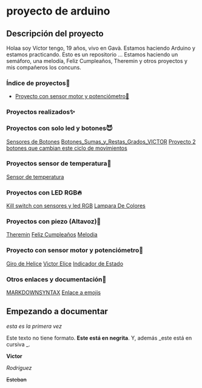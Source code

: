 # proyecto de arduino


## Descripción del proyecto


Holaa soy Víctor tengo, 19 años, vivo en Gavà. Estamos haciendo Arduino y estamos practicando. Esto es un repositorio ... Estamos haciendo un semáforo, una melodía, Feliz Cumpleaños, Theremin y otros proyectos y mis compañeros los concuns.

### Índice de proyectos🐺

* [Proyecto con sensor motor y potenciómetro🎵](https://github.com/XXDARKNIGHTXX/arduino#proyecto-con-sensor-motor-y-potenci%C3%B3metro)

### Proyectos realizados✨

### Proyectos con solo led y botones😈

[Sensores de Botones](https://github.com/XXDARKNIGHTXX/arduino/blob/main/SENSORES_DE_BOTONES_VICTOR_RODRIGUEZ_ESTEBAN.ino)
[Botones_Sumas_y_Restas_Grados_VICTOR](https://github.com/XXDARKNIGHTXX/arduino/tree/main/BOTONES_SUMAS_Y_RESTAS_GRADOS_VICTOR)
[Proyecto 2 botones que cambian este ciclo de movimientos](https://github.com/XXDARKNIGHTXX/arduino/tree/main/PROYECTO_2_BOTONES_QUE_CAMBIAN_ESTE_CICLOS_DE_MOVIMIENTOS)




### Proyectos sensor de temperatura🖤

[Sensor de temperatura](https://github.com/XXDARKNIGHTXX/arduino/blob/main/sketch_jan25a_TEMPERATURA/sketch_jan25a_VICTOR_R.ino)


### Proyectos con LED RGB🔥
[Kill switch con sensores y led RGB](https://github.com/XXDARKNIGHTXX/arduino/blob/main/KILL_SWITCH.ino)
 [Lampara De Colores](https://github.com/XXDARKNIGHTXX/arduino/tree/main/lampara_de_colores.ino_Victor)


### Proyectos con piezo (Altavoz)💸

[Theremin](https://github.com/XXDARKNIGHTXX/arduino/blob/main/theremin.ino)
[Feliz Cumpleaños](https://github.com/XXDARKNIGHTXX/arduino/blob/main/FELIZCUMPLEA_OS.inoVictor.ino)
[Melodia](https://github.com/XXDARKNIGHTXX/arduino/blob/main/MELODIA.INO)


### Proyecto con sensor motor y potenciómetro🎵

[Giro de Helice](https://github.com/XXDARKNIGHTXX/arduino/tree/main/GIRO%20DE%20HELICE)
[Victor Elice](https://github.com/XXDARKNIGHTXX/arduino/tree/main/VICTOR_HELICE)
[Indicador de Estado](https://github.com/XXDARKNIGHTXX/arduino/blob/main/Indicador_de_estado/Indicador_de_estado_de__nimo.ino)



### Otros enlaces y documentación🐾


[MARKDOWNSYNTAX](https://guides.github.com/pdfs/markdown-cheatsheet-online.pdf)
[Enlace a emojis]()













 
 

 
 ## Empezando a documentar

_esta es la primera vez_

Este texto no tiene formato. **Este está en negrita**. Y, además _este está en cursiva _.

<b>Victor</b>

 <i> Rodriguez</i> 
 
 <del> Esteban</del>
